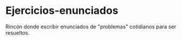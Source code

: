 # Ejercicios-enunciados
Rincón donde escribir enunciados de "problemas" cotidianos para ser resueltos.
